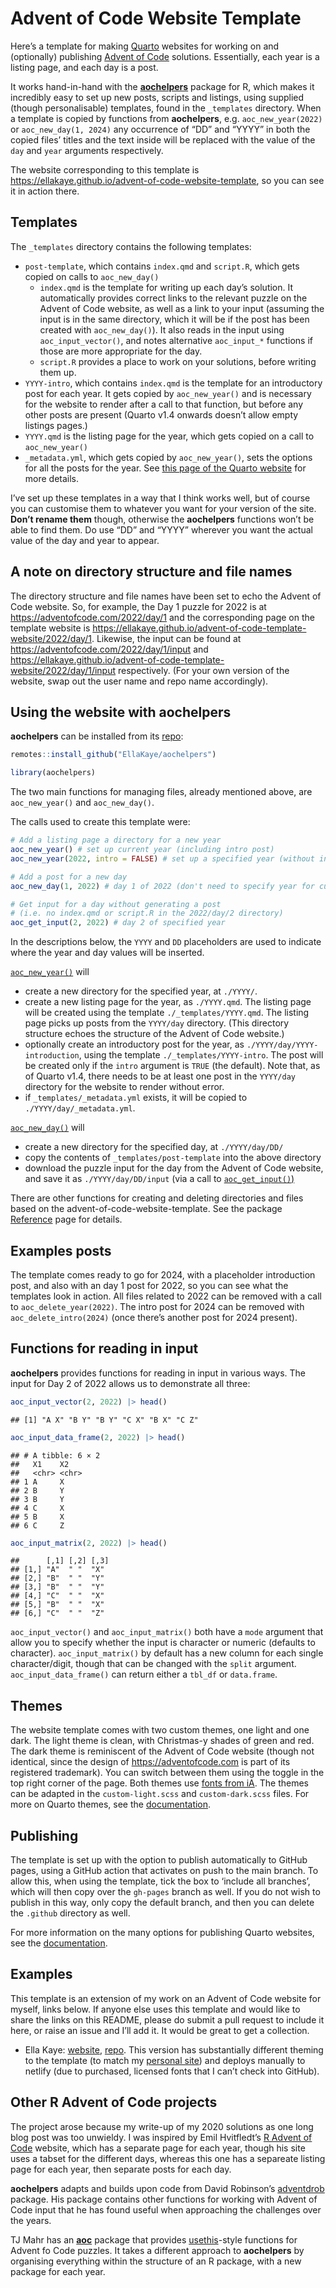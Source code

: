
# Advent of Code Website Template

Here’s a template for making [Quarto](https://quarto.org) websites for
working on and (optionally) publishing [Advent of
Code](https://adventofcode.com) solutions. Essentially, each year is a
listing page, and each day is a post.

It works hand-in-hand with the
[**aochelpers**](https://ellakaye.github.io/aochelpers) package for R,
which makes it incredibly easy to set up new posts, scripts and
listings, using supplied (though personalisable) templates, found in the
`_templates` directory. When a template is copied by functions from
**aochelpers**, e.g. `aoc_new_year(2022)` or `aoc_new_day(1, 2024)` any
occurrence of “DD” and “YYYY” in both the copied files’ titles and the
text inside will be replaced with the value of the `day` and `year`
arguments respectively.

The website corresponding to this template is
<https://ellakaye.github.io/advent-of-code-website-template>, so you can
see it in action there.

## Templates

The `_templates` directory contains the following templates:

- `post-template`, which contains `index.qmd` and `script.R`, which gets
  copied on calls to `aoc_new_day()`
  - `index.qmd` is the template for writing up each day’s solution. It
    automatically provides correct links to the relevant puzzle on the
    Advent of Code website, as well as a link to your input (assuming
    the input is in the same directory, which it will be if the post has
    been created with `aoc_new_day()`). It also reads in the input using
    `aoc_input_vector()`, and notes alternative `aoc_input_*` functions
    if those are more appropriate for the day.
  - `script.R` provides a place to work on your solutions, before
    writing them up.
- `YYYY-intro`, which contains `index.qmd` is the template for an
  introductory post for each year. It gets copied by `aoc_new_year()`
  and is necessary for the website to render after a call to that
  function, but before any other posts are present (Quarto v1.4 onwards
  doesn’t allow empty listings pages.)
- `YYYY.qmd` is the listing page for the year, which gets copied on a
  call to `aoc_new_year()`
- `_metadata.yml`, which gets copied by `aoc_new_year()`, sets the
  options for all the posts for the year. See [this page of the Quarto
  website](https://quarto.org/docs/projects/quarto-projects.html#shared-metadata)
  for more details.

I’ve set up these templates in a way that I think works well, but of
course you can customise them to whatever you want for your version of
the site. **Don’t rename them** though, otherwise the **aochelpers**
functions won’t be able to find them. Do use “DD” and “YYYY” wherever
you want the actual value of the day and year to appear.

## A note on directory structure and file names

The directory structure and file names have been set to echo the Advent
of Code website. So, for example, the Day 1 puzzle for 2022 is at
<https://adventofcode.com/2022/day/1> and the corresponding page on the
template website is
<https://ellakaye.github.io/advent-of-code-template-website/2022/day/1>.
Likewise, the input can be found at
<https://adventofcode.com/2022/day/1/input> and
<https://ellakaye.github.io/advent-of-code-template-website/2022/day/1/input>
respectively. (For your own version of the website, swap out the user
name and repo name accordingly).

## Using the website with **aochelpers**

**aochelpers** can be installed from its
[repo](https://github.com/EllaKaye/aochelpers):

``` r
remotes::install_github("EllaKaye/aochelpers")
```

``` r
library(aochelpers)
```

The two main functions for managing files, already mentioned above, are
`aoc_new_year()` and `aoc_new_day()`.

The calls used to create this template were:

``` r
# Add a listing page a directory for a new year
aoc_new_year() # set up current year (including intro post)
aoc_new_year(2022, intro = FALSE) # set up a specified year (without intro post)

# Add a post for a new day
aoc_new_day(1, 2022) # day 1 of 2022 (don't need to specify year for current year)

# Get input for a day without generating a post 
# (i.e. no index.qmd or script.R in the 2022/day/2 directory)
aoc_get_input(2, 2022) # day 2 of specified year
```

In the descriptions below, the `YYYY` and `DD` placeholders are used to
indicate where the year and day values will be inserted.

[`aoc_new_year()`](https://ellakaye.github.io/aochelpers/reference/aoc_new_year.html)
will

- create a new directory for the specified year, at `./YYYY/`.
- create a new listing page for the year, as `./YYYY.qmd`. The listing
  page will be created using the template `./_templates/YYYY.qmd`. The
  listing page picks up posts from the `YYYY/day` directory. (This
  directory structure echoes the structure of the Advent of Code
  website.)
- optionally create an introductory post for the year, as
  `./YYYY/day/YYYY-introduction`, using the template
  `./_templates/YYYY-intro`. The post will be created only if the
  `intro` argument is `TRUE` (the default). Note that, as of Quarto
  v1.4, there needs to be at least one post in the `YYYY/day` directory
  for the website to render without error.
- if `_templates/_metadata.yml` exists, it will be copied to
  `./YYYY/day/_metadata.yml`.

[`aoc_new_day()`](https://ellakaye.github.io/aochelpers/reference/aoc_new_day.html)
will

- create a new directory for the specified day, at `./YYYY/day/DD/`
- copy the contents of `_templates/post-template` into the above
  directory
- download the puzzle input for the day from the Advent of Code website,
  and save it as `./YYYY/day/DD/input` (via a call to
  [`aoc_get_input()`)](https://ellakaye.github.io/aochelpers/reference/aoc_get_input.html)

There are other functions for creating and deleting directories and
files based on the advent-of-code-website-template. See the package
[Reference](https://ellakaye.github.io/aochelpers/reference/index.html)
page for details.

## Examples posts

The template comes ready to go for 2024, with a placeholder introduction
post, and also with an day 1 post for 2022, so you can see what the
templates look in action. All files related to 2022 can be removed with
a call to `aoc_delete_year(2022)`. The intro post for 2024 can be
removed with `aoc_delete_intro(2024)` (once there’s another post for
2024 present).

## Functions for reading in input

**aochelpers** provides functions for reading in input in various ways.
The input for Day 2 of 2022 allows us to demonstrate all three:

``` r
aoc_input_vector(2, 2022) |> head()
```

    ## [1] "A X" "B Y" "B Y" "C X" "B X" "C Z"

``` r
aoc_input_data_frame(2, 2022) |> head()
```

    ## # A tibble: 6 × 2
    ##   X1    X2   
    ##   <chr> <chr>
    ## 1 A     X    
    ## 2 B     Y    
    ## 3 B     Y    
    ## 4 C     X    
    ## 5 B     X    
    ## 6 C     Z

``` r
aoc_input_matrix(2, 2022) |> head()
```

    ##      [,1] [,2] [,3]
    ## [1,] "A"  " "  "X" 
    ## [2,] "B"  " "  "Y" 
    ## [3,] "B"  " "  "Y" 
    ## [4,] "C"  " "  "X" 
    ## [5,] "B"  " "  "X" 
    ## [6,] "C"  " "  "Z"

`aoc_input_vector()` and `aoc_input_matrix()` both have a `mode`
argument that allow you to specify whether the input is character or
numeric (defaults to character). `aoc_input_matrix()` by default has a
new column for each single character/digit, though that can be changed
with the `split` argument. `aoc_input_data_frame()` can return either a
`tbl_df` or `data.frame`.

## Themes

The website template comes with two custom themes, one light and one
dark. The light theme is clean, with Christmas-y shades of green and
red. The dark theme is reminiscent of the Advent of Code website (though
not identical, since the design of <https://adventofcode.com> is part of
its registered trademark). You can switch between them using the toggle
in the top right corner of the page. Both themes use [fonts from
iA](https://github.com/iaolo/iA-Fonts). The themes can be adapted in the
`custom-light.scss` and `custom-dark.scss` files. For more on Quarto
themes, see the
[documentation](https://quarto.org/docs/output-formats/html-themes.html).

## Publishing

The template is set up with the option to publish automatically to
GitHub pages, using a GitHub action that activates on push to the main
branch. To allow this, when using the template, tick the box to ‘include
all branches’, which will then copy over the `gh-pages` branch as well.
If you do not wish to publish in this way, only copy the default branch,
and then you can delete the `.github` directory as well.

For more information on the many options for publishing Quarto websites,
see the [documentation](https://quarto.org/docs/publishing/).

## Examples

This template is an extension of my work on an Advent of Code website
for myself, links below. If anyone else uses this template and would
like to share the links on this README, please do submit a pull request
to include it here, or raise an issue and I’ll add it. It would be great
to get a collection.

- Ella Kaye: [website](https://adventofcode.ellakaye.co.uk),
  [repo](https://github.com/EllaKaye/advent-of-code-website). This
  version has substantially different theming to the template (to match
  my [personal site](https://ellakaye.co.uk)) and deploys manually to
  netlify (due to purchased, licensed fonts that I can’t check into
  GitHub).

## Other R Advent of Code projects

The project arose because my write-up of my 2020 solutions as one long
blog post was too unwieldy. I was inspired by Emil Hvitfledt’s [R Advent
of Code](https://emilhvitfeldt.github.io/rstats-adventofcode/) website,
which has a separate page for each year, though his site uses a tabset
for the different days, whereas this one has a separeate listing page
for each year, then separate posts for each day.

**aochelpers** adapts and builds upon code from David Robinson’s
[adventdrob](https://github.com/dgrtwo/adventdrob) package. His package
contains other functions for working with Advent of Code input that he
has found useful when approaching the challenges over the years.

TJ Mahr has an [**aoc**](https://github.com/tjmahr/aoc) package that
provides [usethis](https://usethis.r-lib.org)-style functions for Advent
fo Code puzzles. It takes a different approach to **aochelpers** by
organising everything within the structure of an R package, with a new
package for each year.
